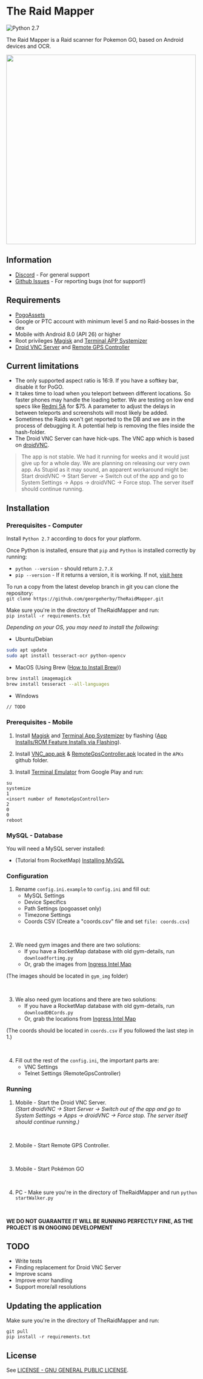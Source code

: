 # The Raid Mapper  

![Python 2.7](https://img.shields.io/badge/python-2.7-blue.svg)

The Raid Mapper is a Raid scanner for Pokemon GO, based on Android devices and OCR.  

<img src="https://raw.githubusercontent.com/Grennith/TheRaidMapper/master/examples/example_map.PNG" width="500" height="500">

## Information
*  [Discord](https://discord.gg/MC3vAH9) - For general support  
*  [Github Issues](https://github.com/Grennith/TheRaidMapper/issues) - For reporting bugs (not for support!)  

## Requirements  
* [PogoAssets](https://github.com/ZeChrales/PogoAssets)  
* Google or PTC account with minimum level 5 and no Raid-bosses in the dex  
* Mobile with Android 8.0 (API 26) or higher
* Root privileges [Magisk](https://forum.xda-developers.com/apps/magisk/official-magisk-v7-universal-systemless-t3473445) and [Terminal APP Systemizer](https://forum.xda-developers.com/apps/magisk/module-terminal-app-systemizer-ui-t3585851)  
*  [Droid VNC Server](https://github.com/georgeherby/TheRaidMapper/blob/master/APKs/VNC_app.apk) and [Remote GPS Controller](https://github.com/georgeherby/TheRaidMapper/blob/master/APKs/RemoteGpsController.apk)  

## Current limitations
* The only supported aspect ratio is 16:9. If you have a softkey bar, disable it for PoGO.  
* It takes time to load when you teleport between different locations. So faster phones may handle the loading better. We are testing on low end specs like [Redmi 5A](https://www.mi.com/in/redmi-5a/) for $75. A parameter to adjust the delays in between teleports and screenshots will most likely be added.   
* Sometimes the Raids won't get reported to the DB and we are in the process of debugging it. A potential help is removing the files inside the hash-folder.  
* The Droid VNC Server can have hick-ups. The VNC app which is based on [droidVNC](https://github.com/oNaiPs/droidVncServer).
> The app is not stable. We had it running for weeks and it would just give up for a whole day. We are planning on releasing our very own app. As Stupid as it may sound, an apparent workaround might be: Start droidVNC -> Start Server -> Switch out of the app and go to System Settings -> Apps -> droidVNC -> Force stop. The server itself should continue running.

## Installation
### Prerequisites - Computer
Install `Python 2.7` according to docs for your platform.  

Once Python is installed, ensure that `pip` and `Python` is installed correctly by running:  
* `python --version` - should return `2.7.X`  
* `pip --version` - If it returns a version, it is working. If not, [visit here](https://packaging.python.org/tutorials/installing-packages/#ensure-you-can-run-pip-from-the-command-line)  


To run a copy from the latest develop branch in git you can clone the repository:  
`git clone https://github.com/georgeherby/TheRaidMapper.git`  

Make sure you're in the directory of TheRaidMapper and run:  
`pip install -r requirements.txt`

*Depending on your OS, you may need to install the following:*
* Ubuntu/Debian
```bash
sudo apt update
sudo apt install tesseract-ocr python-opencv
```
* MacOS (Using Brew ([How to Install Brew](https://brew.sh/)))
```bash
brew install imagemagick
brew install tesseract --all-languages
```
* Windows
```bash
// TODO
```
### Prerequisites - Mobile
1. Install [Magisk](https://forum.xda-developers.com/apps/magisk/official-magisk-v7-universal-systemless-t3473445) and [Terminal App Systemizer](https://forum.xda-developers.com/apps/magisk/module-terminal-app-systemizer-ui-t3585851) by flashing ([App Installs/ROM Feature Installs via Flashing](https://forum.xda-developers.com/wiki/Flashing_Guide_-_Android)).  

2. Install [VNC_app.apk](https://github.com/Grennith/TheRaidMapper/blob/master/APKs/VNC_app.apk) & [RemoteGpsController.apk](https://github.com/Grennith/TheRaidMapper/blob/master/APKs/RemoteGpsController.apk) located in the `APKs` github folder.

3. Install [Terminal Emulator](https://play.google.com/store/apps/details?id=jackpal.androidterm&hl=en) from Google Play and run:
```
su
systemize
1
<insert number of RemoteGpsController>
2
0
0
reboot
```

### MySQL - Database  
You will need a MySQL server installed:  
* (Tutorial from RocketMap) [Installing MySQL](https://rocketmap.readthedocs.io/en/develop/basic-install/mysql.html) 

### Configuration
1. Rename `config.ini.example` to `config.ini` and fill out:  
    - MySQL Settings  
    - Device Specifics  
    - Path Settings (pogoasset only)  
    - Timezone Settings  
    - Coords CSV (Create a "coords.csv" file and set `file: coords.csv`)  

</br>

2) We need gym images and there are two solutions:  
    - If you have a RocketMap database with old gym-details, run `downloadfortimg.py`  
    - Or, grab the images from [Ingress Intel Map](https://www.ingress.com/intel)  

(The images should be located in `gym_img` folder)

</br> 

3) We also need gym locations and there are two solutions:
    - If you have a RocketMap database with old gym-details, run `downloadDBCords.py`  
    - Or, grab the locations from [Ingress Intel Map](https://www.ingress.com/intel)  

(The coords should be located in `coords.csv` if you followed the last step in 1.)

</br>

4) Fill out the rest of the `config.ini`, the important parts are:  
    - VNC Settings
    - Telnet Settings (RemoteGpsController)

### Running
1. Mobile - Start the Droid VNC Server.  
*(Start droidVNC -> Start Server -> Switch out of the app and go to System Settings -> Apps -> droidVNC -> Force stop. The server itself should continue running.)*

</br>

2. Mobile - Start Remote GPS Controller.

</br>

3. Mobile - Start Pokémon GO

</br>

4. PC - Make sure you're in the directory of TheRaidMapper and run `python startWalker.py`

<br>

**WE DO NOT GUARANTEE IT WILL BE RUNNING PERFECTLY FINE, AS THE PROJECT IS IN ONGOING DEVELOPMENT**

## TODO
* Write tests  
* Finding replacement for Droid VNC Server  
* Improve scans  
* Improve error handling  
* Support more/all resolutions  

## Updating the application
Make sure you're in the directory of TheRaidMapper and run:  
```
git pull
pip install -r requirements.txt 
```

License
----

See [LICENSE - GNU GENERAL PUBLIC LICENSE](https://github.com/Grennith/TheRaidMapper/blob/master/LICENSE).
